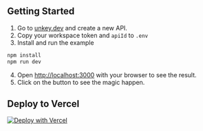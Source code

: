 
## Getting Started


1. Go to [unkey.dev](https://unkey.dev/app) and create a new API.
2. Copy your workspace token and `apiId` to `.env`
3. Install and run the example
```bash
npm install
npm run dev
```

4. Open [http://localhost:3000](http://localhost:3000) with your browser to see the result.
5. Click on the button to see the magic happen.


## Deploy to Vercel

[![Deploy with Vercel](https://vercel.com/button)](https://vercel.com/new/clone?repository-url=https%3A%2F%2Fgithub.com%2Funkeyed%2Funkey%2Ftree%2Fmain%2Fexamples%2Fnextjs&project-name=unkey-with-nextjs&repository-name=unkey-with-nextjs&integration-ids=oac_D84Ib6K2pS6CDQXxQbzsYxsh)
